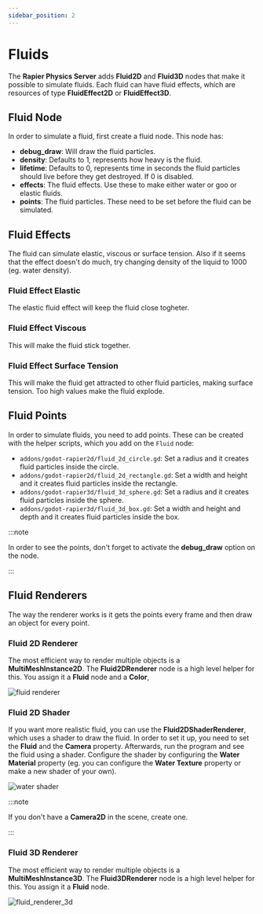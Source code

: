 ```yaml
---
sidebar_position: 2
---
```


# Fluids

The **Rapier Physics Server** adds **Fluid2D** and **Fluid3D** nodes that make it possible to simulate fluids. Each fluid can have fluid effects, which are resources of type **FluidEffect2D** or **FluidEffect3D**.

## Fluid Node

In order to simulate a fluid, first create a fluid node. This node has:
- **debug_draw**: Will draw the fluid particles.
- **density**: Defaults to 1, represents how heavy is the fluid.
- **lifetime**: Defaults to 0, represents time in seconds the fluid particles should live before they get destroyed. If 0 is disabled.
- **effects**: The fluid effects. Use these to make either water or goo or elastic fluids.
- **points**: The fluid particles. These need to be set before the fluid can be simulated.

## Fluid Effects

The fluid can simulate elastic, viscous or surface tension. Also if it seems that the effect doesn't do much, try changing density of the liquid to 1000 (eg. water density).

### Fluid Effect Elastic

The elastic fluid effect will keep the fluid close togheter.

### Fluid Effect Viscous

This will make the fluid stick together.

### Fluid Effect Surface Tension

This will make the fluid get attracted to other fluid particles, making surface tension. Too high values make the fluid explode.

## Fluid Points

In order to simulate fluids, you need to add points. These can be created with the helper scripts, which you add on the `Fluid` node:
- `addons/godot-rapier2d/fluid_2d_circle.gd`: Set a radius and it creates fluid particles inside the circle.
- `addons/godot-rapier2d/fluid_2d_rectangle.gd`: Set a width and height and it creates fluid particles inside the rectangle.
- `addons/godot-rapier3d/fluid_3d_sphere.gd`: Set a radius and it creates fluid particles inside the sphere.
- `addons/godot-rapier3d/fluid_3d_box.gd`: Set a width and height and depth and it creates fluid particles inside the box.


:::note

In order to see the points, don't forget to activate the **debug_draw** option on the node.

:::

## Fluid Renderers

The way the renderer works is it gets the points every frame and then draw an object for every point.

### Fluid 2D Renderer

The most efficient way to render multiple objects is a **MultiMeshInstance2D**. The **Fluid2DRenderer** node is a high level helper for this. You assign it a **Fluid** node and a **Color**,

![fluid renderer](/img/fluids/fluid_renderer.png)

### Fluid 2D Shader

If you want more realistic fluid, you can use the **Fluid2DShaderRenderer**, which uses a shader to draw the fluid. In order to set it up, you need to set the **Fluid** and the **Camera** property. Afterwards, run the program and see the fluid using a shader. Configure the shader by configuring the **Water Material** property (eg. you can configure the **Water Texture** property or make a new shader of your own).

![water shader](/img/fluids/water_shader.png)

:::note

If you don't have a **Camera2D** in the scene, create one.

:::

### Fluid 3D Renderer

The most efficient way to render multiple objects is a **MultiMeshInstance3D**. The **Fluid3DRenderer** node is a high level helper for this. You assign it a **Fluid** node.

![fluid_renderer_3d](/img/fluids/fluid_renderer_3d.png)